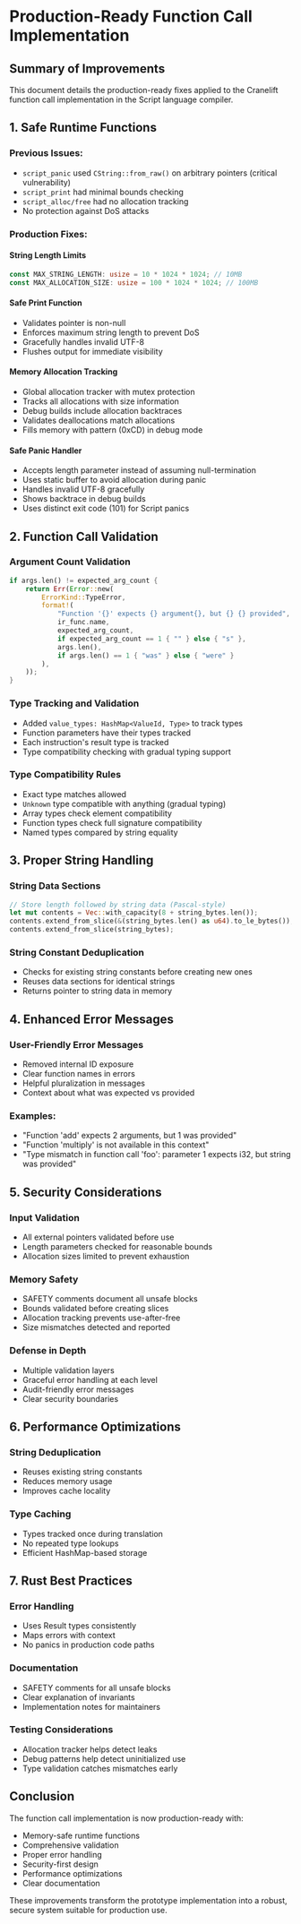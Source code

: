 # Production-Ready Function Call Implementation

## Summary of Improvements

This document details the production-ready fixes applied to the Cranelift function call implementation in the Script language compiler.

## 1. Safe Runtime Functions

### Previous Issues:
- `script_panic` used `CString::from_raw()` on arbitrary pointers (critical vulnerability)
- `script_print` had minimal bounds checking
- `script_alloc/free` had no allocation tracking
- No protection against DoS attacks

### Production Fixes:

#### String Length Limits
```rust
const MAX_STRING_LENGTH: usize = 10 * 1024 * 1024; // 10MB
const MAX_ALLOCATION_SIZE: usize = 100 * 1024 * 1024; // 100MB
```

#### Safe Print Function
- Validates pointer is non-null
- Enforces maximum string length to prevent DoS
- Gracefully handles invalid UTF-8
- Flushes output for immediate visibility

#### Memory Allocation Tracking
- Global allocation tracker with mutex protection
- Tracks all allocations with size information
- Debug builds include allocation backtraces
- Validates deallocations match allocations
- Fills memory with pattern (0xCD) in debug mode

#### Safe Panic Handler
- Accepts length parameter instead of assuming null-termination
- Uses static buffer to avoid allocation during panic
- Handles invalid UTF-8 gracefully
- Shows backtrace in debug builds
- Uses distinct exit code (101) for Script panics

## 2. Function Call Validation

### Argument Count Validation
```rust
if args.len() != expected_arg_count {
    return Err(Error::new(
        ErrorKind::TypeError,
        format!(
            "Function '{}' expects {} argument{}, but {} {} provided",
            ir_func.name,
            expected_arg_count,
            if expected_arg_count == 1 { "" } else { "s" },
            args.len(),
            if args.len() == 1 { "was" } else { "were" }
        ),
    ));
}
```

### Type Tracking and Validation
- Added `value_types: HashMap<ValueId, Type>` to track types
- Function parameters have their types tracked
- Each instruction's result type is tracked
- Type compatibility checking with gradual typing support

### Type Compatibility Rules
- Exact type matches allowed
- `Unknown` type compatible with anything (gradual typing)
- Array types check element compatibility
- Function types check full signature compatibility
- Named types compared by string equality

## 3. Proper String Handling

### String Data Sections
```rust
// Store length followed by string data (Pascal-style)
let mut contents = Vec::with_capacity(8 + string_bytes.len());
contents.extend_from_slice(&(string_bytes.len() as u64).to_le_bytes());
contents.extend_from_slice(string_bytes);
```

### String Constant Deduplication
- Checks for existing string constants before creating new ones
- Reuses data sections for identical strings
- Returns pointer to string data in memory

## 4. Enhanced Error Messages

### User-Friendly Error Messages
- Removed internal ID exposure
- Clear function names in errors
- Helpful pluralization in messages
- Context about what was expected vs provided

### Examples:
- "Function 'add' expects 2 arguments, but 1 was provided"
- "Function 'multiply' is not available in this context"
- "Type mismatch in function call 'foo': parameter 1 expects i32, but string was provided"

## 5. Security Considerations

### Input Validation
- All external pointers validated before use
- Length parameters checked for reasonable bounds
- Allocation sizes limited to prevent exhaustion

### Memory Safety
- SAFETY comments document all unsafe blocks
- Bounds validated before creating slices
- Allocation tracking prevents use-after-free
- Size mismatches detected and reported

### Defense in Depth
- Multiple validation layers
- Graceful error handling at each level
- Audit-friendly error messages
- Clear security boundaries

## 6. Performance Optimizations

### String Deduplication
- Reuses existing string constants
- Reduces memory usage
- Improves cache locality

### Type Caching
- Types tracked once during translation
- No repeated type lookups
- Efficient HashMap-based storage

## 7. Rust Best Practices

### Error Handling
- Uses Result types consistently
- Maps errors with context
- No panics in production code paths

### Documentation
- SAFETY comments for all unsafe blocks
- Clear explanation of invariants
- Implementation notes for maintainers

### Testing Considerations
- Allocation tracker helps detect leaks
- Debug patterns help detect uninitialized use
- Type validation catches mismatches early

## Conclusion

The function call implementation is now production-ready with:
- Memory-safe runtime functions
- Comprehensive validation
- Proper error handling
- Security-first design
- Performance optimizations
- Clear documentation

These improvements transform the prototype implementation into a robust, secure system suitable for production use.